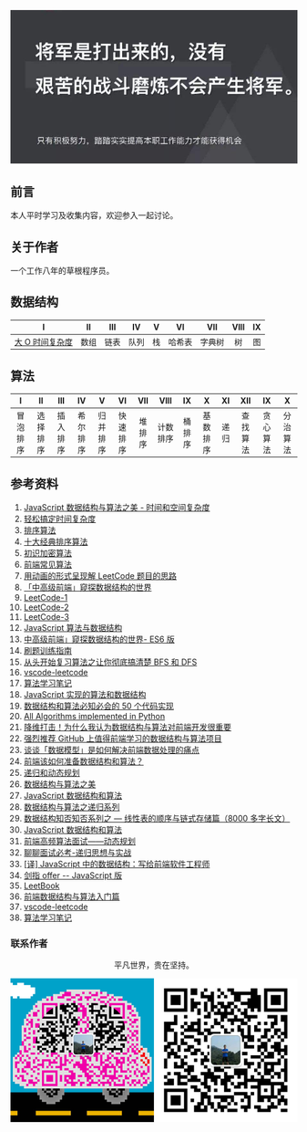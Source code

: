 ![image](./img/timg.jpg)
<br>

## 前言

本人平时学习及收集内容，欢迎参入一起讨论。

## 关于作者

一个工作八年的草根程序员。

## 数据结构

|                                                                     I                                                                     |  II  | III  |  IV  |  V  |   VI   |  VII   | VIII | IX  |
| :---------------------------------------------------------------------------------------------------------------------------------------: | :--: | :--: | :--: | :-: | :----: | :----: | :--: | :-: |
| [大 O 时间复杂度](https://github.com/cs-learning-record/algorithm/blob/master/%E5%A4%A7O%E6%97%B6%E9%97%B4%E5%A4%8D%E6%9D%82%E5%BA%A6.md) | 数组 | 链表 | 队列 | 栈  | 哈希表 | 字典树 |  树  | 图  |

## 算法

|    I     |    II    |   III    |    IV    |    V     |    VI    |  VII   |   VIII   |   IX   |    X     |  XI  |   XII    |    IX    |    X     |
| :------: | :------: | :------: | :------: | :------: | :------: | :----: | :------: | :----: | :------: | :--: | :------: | :------: | :------: |
| 冒泡排序 | 选择排序 | 插入排序 | 希尔排序 | 归并排序 | 快速排序 | 堆排序 | 计数排序 | 桶排序 | 基数排序 | 递归 | 查找算法 | 贪心算法 | 分治算法 | 回溯算法 |

## 参考资料

1. [JavaScript 数据结构与算法之美 - 时间和空间复杂度](https://github.com/biaochenxuying/blog/issues/29)
2. [轻松搞定时间复杂度](https://mp.weixin.qq.com/s/aUDrVMhFUT3LfsHfuBopTw)
3. [排序算法](https://github.com/ftTony/blog/issues/30)
4. [十大经典排序算法](https://github.com/hustcc/JS-Sorting-Algorithm)
5. [初识加密算法](https://mp.weixin.qq.com/s/8iBZ3_CIzw3kWjmPYACDrw)
6. [前端常见算法](https://github.com/ftTony/blog/issues/24)
7. [用动画的形式呈现解 LeetCode 题目的思路](https://github.com/MisterBooo/LeetCodeAnimation)
8. [「中高级前端」窥探数据结构的世界](https://juejin.im/post/5cd1ab3df265da03587c142a)
9. [LeetCode-1](https://github.com/azl397985856/leetcode)
10. [LeetCode-2](https://github.com/xcatliu/leetcode)
11. [LeetCode-3](https://github.com/LiangJunrong/document-library/tree/master/other-library/LeetCode)
12. [JavaScript 算法与数据结构](https://github.com/trekhleb/javascript-algorithms/blob/master/README.zh-CN.md)
13. [中高级前端」窥探数据结构的世界- ES6 版](https://juejin.im/post/5cd1ab3df265da03587c142a)
14. [刷题训练指南](https://github.com/apachecn/awesome-algorithm)
15. [从头开始复习算法之让你彻底搞清楚 BFS 和 DFS](https://mp.weixin.qq.com/s/AAsbpVevRRGEMrT7SdH60Q)
16. [vscode-leetcode](https://github.com/jdneo/vscode-leetcode)
17. [算法学习笔记](https://github.com/nonstriater/Learn-Algorithms)
18. [JavaScript 实现的算法和数据结构](https://github.com/ConardLi/awesome-coding-js)
19. [数据结构和算法必知必会的 50 个代码实现](https://github.com/wangzheng0822/algo)
20. [All Algorithms implemented in Python](https://github.com/TheAlgorithms/Python)
21. [降维打击！为什么我认为数据结构与算法对前端开发很重要](https://mp.weixin.qq.com/s/w532W5aVO67MyMeSpkI3uQ)
22. [强烈推荐 GitHub 上值得前端学习的数据结构与算法项目](https://segmentfault.com/a/1190000019842169)
23. [谈谈「数据模型」是如何解决前端数据处理的痛点](https://mp.weixin.qq.com/s/e061ugOvHoQqTe6EYqYHug)
24. [前端该如何准备数据结构和算法？](https://juejin.im/post/5d5b307b5188253da24d3cd1)
25. [递归和动态规划](https://mp.weixin.qq.com/s/GtnJYvvOoyeXH0h3tZZAkA)
26. [数据结构与算法之美](https://time.geekbang.org/column/article/39922)
27. [JavaScript 数据结构和算法](https://github.com/careteenL/data-structure_algorithm)
28. [数据结构与算法之递归系列](https://mp.weixin.qq.com/s/yy4LBfr-h5qvvQKncgFIug)
29. [数据结构知否知否系列之 — 线性表的顺序与链式存储篇（8000 多字长文）](https://mp.weixin.qq.com/s/wj8PJT1ZJNvYgpd_Kn8uoA)
30. [JavaScript 数据结构和算法](https://github.com/careteenL/data-structure_algorithm)
31. [前端高频算法面试——动态规划](https://mp.weixin.qq.com/s/po9s6cod7AGGqKsh5ufBjw)
32. [聊聊面试必考-递归思想与实战](https://juejin.im/post/5d85cda3f265da03b638e918)
33. [[译] JavaScript 中的数据结构：写给前端软件工程师](https://juejin.im/post/5de754faf265da33b12e8615)
34. [剑指 offer -- JavaScript 版](https://www.nowcoder.com/discuss/49349)
35. [LeetBook](https://github.com/hk029/leetbook)
36. [前端数据结构与算法入门篇](https://juejin.im/post/5d65ffa051882518e0056241)
37. [vscode-leetcode](https://github.com/jdneo/vscode-leetcode)
38. [算法学习笔记](https://github.com/nonstriater/Learn-Algorithms)

### 联系作者

<div align="center">
    <p>
        平凡世界，贵在坚持。
    </p>
    <img src="./img/contact.png" />
</div>
